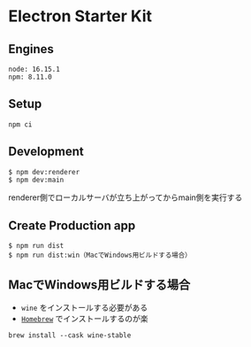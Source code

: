 Electron Starter Kit
====================

## Engines
```
node: 16.15.1
npm: 8.11.0
```

## Setup
```
npm ci
```

## Development
```
$ npm dev:renderer
$ npm dev:main
```
renderer側でローカルサーバが立ち上がってからmain側を実行する

## Create Production app
```
$ npm run dist
$ npm run dist:win（MacでWindows用ビルドする場合）
```

## MacでWindows用ビルドする場合
- `wine` をインストールする必要がある
- [`Homebrew`](https://brew.sh/index_ja) でインストールするのが楽
```
brew install --cask wine-stable
```
